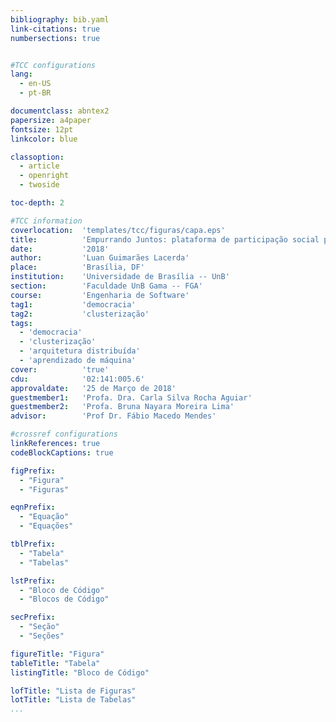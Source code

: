 ```yaml
---
bibliography: bib.yaml
link-citations: true
numbersections: true


#TCC configurations
lang:
  - en-US
  - pt-BR

documentclass: abntex2 
papersize: a4paper
fontsize: 12pt
linkcolor: blue

classoption:
  - article
  - openright
  - twoside

toc-depth: 2

#TCC information
coverlocation:  'templates/tcc/figuras/capa.eps'
title:			'Empurrando Juntos: plataforma de participação social para identificação de grupos de opinião através de modelos de clusterização'
date:			'2018'
author:			'Luan Guimarães Lacerda'
place:			'Brasília, DF'
institution:	'Universidade de Brasília -- UnB'
section:        'Faculdade UnB Gama -- FGA'
course:         'Engenharia de Software'
tag1:           'democracia'
tag2:           'clusterização'
tags:
  - 'democracia'
  - 'clusterização'
  - 'arquitetura distribuída'
  - 'aprendizado de máquina'
cover:			'true'
cdu:            '02:141:005.6'
approvaldate:   '25 de Março de 2018'
guestmember1:   'Profa. Dra. Carla Silva Rocha Aguiar'
guestmember2:   'Profa. Bruna Nayara Moreira Lima'
advisor:        'Prof Dr. Fábio Macedo Mendes'

#crossref configurations
linkReferences: true
codeBlockCaptions: true

figPrefix:
  - "Figura"
  - "Figuras"

eqnPrefix:
  - "Equação"
  - "Equações"

tblPrefix:
  - "Tabela"
  - "Tabelas"

lstPrefix:
  - "Bloco de Código"
  - "Blocos de Código"

secPrefix:
  - "Seção"
  - "Seções"

figureTitle: "Figura"
tableTitle: "Tabela"
listingTitle: "Bloco de Código"

lofTitle: "Lista de Figuras"
lotTitle: "Lista de Tabelas"
...
```

